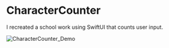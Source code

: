 # CharacterCounter

I recreated a school work using SwiftUI that counts user input.

![CharacterCounter_Demo](https://user-images.githubusercontent.com/92407629/188348402-71f0f732-389d-406f-bff2-d1542311168f.gif)
